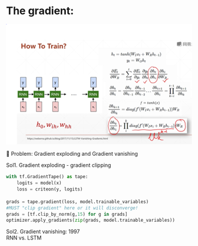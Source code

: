 

# The gradient: 
![](gradient.png)



:hankey: Problem: Gradient exploding and Gradient vanishing  

Sol1. Gradient exploding - gradient clipping  

```py
with tf.GradientTape() as tape:
    logits = model(x)
    loss = criteon(y, logits)

grads = tape.gradient(loss, model.trainable_variables)
#MUST "clip gradient" here or it will disconverge!
grads = [tf.clip_by_norm(g,15) for g in grads]
optimizer.apply_gradients(zip(grads, model.trainable_variables))

```

Sol2. Gradient vanishing: 1997  
RNN vs. LSTM 


